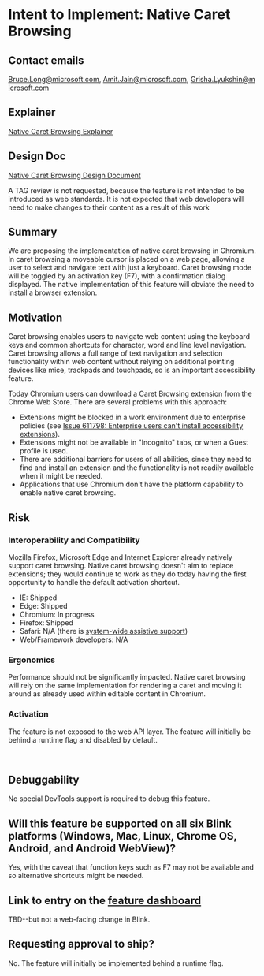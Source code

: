 # Intent to Implement: Native Caret Browsing


## Contact emails
Bruce.Long@microsoft.com, Amit.Jain@microsoft.com, Grisha.Lyukshin@microsoft.com
 
## Explainer
    
[Native Caret Browsing Explainer](https://github.com/MicrosoftEdge/MSEdgeExplainers/blob/main/CaretBrowsing/explainer.md)


## Design Doc

[Native Caret Browsing Design Document](designDoc.md)
 

A TAG review is not requested, because the feature is not intended to be introduced as web standards. 
It is not expected that web developers will need to make changes to their content as a result of this work

## Summary
We are proposing the implementation of native caret browsing in Chromium. In caret browsing a moveable cursor is placed on a web page, allowing a user to select and navigate text with just a keyboard. Caret browsing mode will be toggled by an activation key (F7), with a confirmation dialog displayed. The native implementation of this feature will obviate the need to install a browser extension.
 
## Motivation
Caret browsing enables users to navigate web content using the keyboard keys and common shortcuts for character, word and line level navigation. Caret browsing allows a full range of text navigation and selection functionality within web content without relying on additional pointing devices like mice, trackpads and touchpads, so is an important accessibility feature.

Today Chromium users can download a Caret Browsing extension from the Chrome Web Store. There are several problems with this approach:

* Extensions might be blocked in a work environment due to enterprise policies (see [Issue 611798: Enterprise users can't install accessibility extensions](https://crbug.com/611798)).
* Extensions might not be available in "Incognito" tabs, or when a Guest profile is used.
* There are additional barriers for users of all abilities, since they need to find and install an extension and the functionality is not readily available when it might be needed.
* Applications that use Chromium don't have the platform capability to enable native caret browsing.
 
## Risk
### Interoperability and Compatibility
Mozilla Firefox, Microsoft Edge and Internet Explorer already natively support caret browsing. Native caret browsing doesn't aim to replace extensions; they would continue to work as they do today having the first opportunity to handle the default activation shortcut.
 
* IE: Shipped
* Edge: Shipped
* Chromium: In progress
* Firefox: Shipped
* Safari: N/A (there is [system-wide assistive support](https://discussions.apple.com/thread/250114777))
* Web/Framework developers: N/A

### Ergonomics
Performance should not be significantly impacted. Native caret browsing will rely on the same implementation for rendering a caret and moving it around as already used within editable content in Chromium.
### Activation
The feature is not exposed to the web API layer. The feature will initially be behind a runtime flag and disabled by default.

 
## Debuggability
No special DevTools support is required to debug this feature.
 
## Will this feature be supported on all six Blink platforms (Windows, Mac, Linux, Chrome OS, Android, and Android WebView)?
Yes, with the caveat that function keys such as F7 may not be available and so alternative shortcuts might be needed.

## Link to entry on the [feature dashboard](https://www.chromestatus.com/features)
TBD--but not a web-facing change in Blink.
 
## Requesting approval to ship?
No. The feature will initially be implemented behind a runtime flag.
